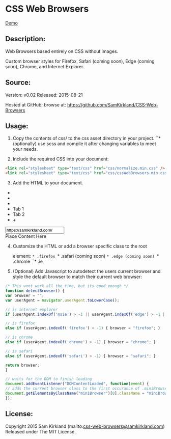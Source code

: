 # CSS Web Browsers

[Demo](http://samkirkland.com/labs/CSS-Web-Browsers/browsers.html)

## Description:

Web Browsers based entirely on CSS without images.

Custom browser styles for Firefox, Safari (coming soon), Edge (coming soon), Chrome, and Internet Explorer.

## Source:

Version: v0.02
Released: 2015-08-21

Hosted at GitHub; browse at:
https://github.com/SamKirkland/CSS-Web-Browsers

## Usage:

1. Copy the contents of css/ to the css asset directory in your project.
``* (optionally) use scss and compile it after changing variables to meet your needs.

2. Include the required CSS into your document:
```html
<link rel="stylesheet" type="text/css" href="css/normalize.min.css" />
<link rel="stylesheet" type="text/css" href="css/cssWebBrowsers.min.css" />
```

3. Add the HTML to your document.
<div class="miniBrowser">
<div class="miniBrowserHeader">
<ul>
<li class="close"></li>
<li class="minimize"></li>
<li class="expand"></li>
<li class="tab activeTab firstTab">Tab 1</li>
<li class="tab">Tab 2</li>
<li class="newTab">+</li>
</ul>

<div class="miniBrowserToolBar">
<div class="miniBrowserBack"></div>
<div class="miniBrowserForward"></div>

<div class="refresh"></div>
<div class="home"></div>

<div class="miniBrowserURL https">
<div></div><input type="text" spellcheck="false" value="https://samkirkland.com/">
</div>

<div class="menu"></div>
</div>
</div>
<div class="miniBrowserContent">
Place Content Here
</div>
</div>

4. Customize the HTML or add a browser specific class to the root <div class="miniBrowser"> element:
``* .firefox
``* .safari (coming soon)
``* .edge (coming soon)
``* .chrome
``* .ie

5. (Optional) Add Javascript to autodetect the users current browser and style the default browser to match their current web browser:
```js
/* This wont work all the time, but its good enough */
function detectBrowser() {
var browser = "";
var userAgent = navigator.userAgent.toLowerCase();

// is internet explorer
if (userAgent.indexOf('msie') > -1 || userAgent.indexOf('edge') > -1 || userAgent.indexOf('trident') > -1) { browser = "ie"; }

// is firefox
else if (userAgent.indexOf('firefox') > -1) { browser = "firefox"; }

// is chrome
else if (userAgent.indexOf('chrome') > -1) { browser = "chrome"; }

// is safari
else if (userAgent.indexOf('safari') > -1) { browser = "safari"; }

return browser;
}

// waits for the DOM to finish loading
document.addEventListener("DOMContentLoaded", function(event) {
// adds the current browser class to the first occurance of .miniBrowser 
document.getElementsByClassName("miniBrowser")[0].className = "miniBrowser " + detectBrowser();
});
```

## License:

Copyright 2015 Sam Kirkland (mailto:css-web-browsers@samkirkland.com)
Released under The MIT License.